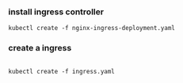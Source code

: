 ### install ingress controller
```
kubectl create -f nginx-ingress-deployment.yaml
```
### create a ingress
```

kubectl create -f ingress.yaml
```